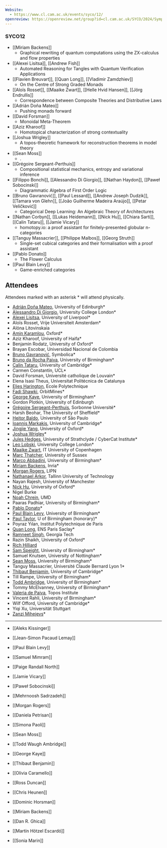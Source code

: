 ```yaml
---
Website:
  - https://www.cl.cam.ac.uk/events/syco/12/
openreview: https://openreview.net/group?id=cl.cam.ac.uk/SYCO/2024/Symposium&referrer=%5BHomepage%5D(%2F)#tab-recent-activity
---
```


### SYCO12
- [[Miriam Backens]]
	- Graphical rewriting of quantum computations using the ZX-calculus and flow properties
- [[Alexei Lisitsa]], [[Andrew Fish]]
	- Automated Reasoning for Tangles with Quantum Verification Applications
- [[Flavien Breuvart]], [[Quan Long]], [[Vladimir Zamdzhiev]]
	- On the Centre of Strong Graded Monads
- [[Aloïs Rosset]], [[Maaike Zwart]], [[Helle Hvid Hansen]], [[Jörg Endrullis]]
	- Correspondence between Composite Theories and Distributive Laws
- [[Adrián Doña Mateo]]
	- Pushing monads forward
- [[David Forsman]]
	- Monoidal Meta-Theorem
- [[Aziz Kharoof]]
	- Homotopical characterization of strong contextuality
- [[Joshua Wrigley]]
	- A topos-theoretic framework for reconstruction theorems in model theory
- [[Sean Moss]]
	- .
- [[Grégoire Sergeant-Perthuis]]
	- Compositional statistical mechanics, entropy and variational inference
- [[Filippo Bonchi]], [[Alessandro Di Giorgio]], [[Nathan Haydon]], [[Paweł Sobocinski]]
	- Diagrammatic Algebra of First Order Logic
- [[Bruno Gavranović]], [[Paul Lessard]], [[Andrew Joseph Dudzik]], [[Tamara von Glehn]], [[João Guilherme Madeira Araújo]], [[Petar Veličković]]
	- Categorical Deep Learning: An Algebraic Theory of Architectures
- [[Nathan Corbyn]], [[Lukas Heidemann]], [[Nick Hu]], [[Chiara Sarti]], [[Calin Tataru]], [[Jamie Vicary]]
	- homotopy.io: a proof assistant for finitely-presented globular n-categories
- [[Tanguy Massacrier]], [[Philippe Malbos]], [[Georg Struth]]
	- Single-set cubical categories and their formalisation with a proof assistant
- [[Pablo Donato]]
	- The Flower Calculus
- [[Paul Blain Levy]]
	- Game-enriched categories


## Attendees

Attendees marked with an asterisk * will attend physically.

- [Adrián Doña Mateo](https://www.maths.ed.ac.uk/~adona/ "Adrián Doña Mateo's personal website"), University of Edinburgh*
- [Alessandro Di Giorgio](https://alessandrodgr.github.io/ "Alessandro Di Giorgio's personal website"), University College London*
- [Alexei Lisitsa](https://www.csc.liv.ac.uk/~alexei/ "Alexei Lisitsa's personal website"), University of Liverpool*
- Aloïs Rosset, Vrije Universiteit Amsterdam*
- Alöna Litovinskaia
- [Amin Karamlou](https://aminkaramlou.github.io/ "Amin Karamlou's personal website"), Oxford*
- Aziz Kharoof, University of Haifa*
- Benjamin Rodatz, University of Oxford*
- Brayan Escobar, Universidad Nacional de Colombia
- [Bruno Gavranović](https://www.brunogavranovic.com/ "Bruno Gavranović's personal website"), Symbolica*
- [Bruno da Rocha Paiva](https://brunorochapaiva.github.io/ "Bruno da Rocha Paiva's personal website"), University of Birmingham*
- [Calin Tataru](https://www.cst.cam.ac.uk/people/ct608 "Calin Tataru's personal website"), University of Cambridge*
- Carmen Constantin, UCL*
- David Forsman, Université catholique de Louvain*
- Elena Isasi Theus, Universitat Politécnica de Catalunya
- [Elies Harington](https://www.lix.polytechnique.fr/Labo/Elies.HARINGTON/ "Elies Harington's personal website"), Ecole Polytechnique
- [Fadi Shawki](https://orbitmines.com/ "Fadi Shawki's personal website"), OrbitMines*
- [George Kaye](https://georgejkaye.com/ "George Kaye's personal website"), University of Birmingham*
- Gordon Plotkin, University of Edinburgh
- [Grégoire Sergeant-Perthuis](https://www.gregoiresergeant-perthuis.com/research.html "Grégoire Sergeant-Perthuis's personal website"), Sorbonne Université*
- Harsh Beohar, The University of Sheffield*
- [Heitor Baldo](https://heitorbaldo.github.io/ "Heitor Baldo's personal website"), University of São Paulo
- [Ioannis Markakis](https://jmarkakis.github.io/ "Ioannis Markakis's personal website"), University of Cambridge*
- [Jingjie Yang](https://www.cs.ox.ac.uk/people/jingjie.yang/ "Jingjie Yang's personal website"), University of Oxford*
- [Joshua Wrigley](https://jlwrigley.github.io/ "Joshua Wrigley's personal website")*
- [Jules Hedges](https://julesh.com/ "Jules Hedges's personal website"), University of Strathclyde / CyberCat Institute*
- [Leo Lobski](https://leolob.ski/ "Leo Lobski's personal website"), University College London*
- [Maaike Zwart](https://maaikezwart.com/ "Maaike Zwart's personal website"), IT University of Copenhagen
- [Marc Thatcher](https://marcthatcher.github.io/ "Marc Thatcher's personal website"), University of Sussex
- [Marco Abbadini](https://marcoabbadini-uni.github.io/ "Marco Abbadini's personal website"), University of Birmingham*
- [Miriam Backens](https://members.loria.fr/MBackens/ "Miriam Backens's personal website"), Inria*
- [Morgan Rogers](https://lipn.univ-paris13.fr/~rogers/ "Morgan Rogers's personal website"), LIPN
- [Nathanael Arkor](https://arkor.co/ "Nathanael Arkor's personal website"), Tallinn University of Technology
- Nayan Rajesh, University of Manchester
- [Nick Hu](https://nickx.hu/ "Nick Hu's personal website"), University of Oxford*
- Nigel Burke
- [Noah Chrein](https://nchrein.github.io/ "Noah Chrein's personal website"), UMD
- Paaras Padhiar, University of Birmingham*
- [Pablo Donato](https://www.lix.polytechnique.fr/Labo/Pablo.DONATO/ "Pablo Donato's personal website")*
- [Paul Blain Levy](https://www.cs.bham.ac.uk/~pbl "Paul Blain Levy's personal website"), University of Birmingham*
- [Paul Taylor](https://www.paultaylor.eu/ "Paul Taylor's personal website"), U of Birmingham (honorary)*
- Poyraz Yılan, Institut Polytechnique de Paris
- [Quan Long](https://www.long.direct/ "Quan Long's personal website"), ENS Paris Saclay*
- [Ramneet Singh](https://ramneet-singh.netlify.app/ "Ramneet Singh's personal website"), Georgia Tech
- Razin Shaikh, University of Oxford*
- [Rich Hilliard](https://www.mit.edu/~richh "Rich Hilliard's personal website")
- [Sam Speight](https://slspeight.github.io/ "Sam Speight's personal website"), University of Birmingham*
- Samuel Knutsen, University of Nottingham*
- [Sean Moss](https://seankmoss.bitbucket.io/ "Sean Moss's personal website"), University of Birmingham*
- Tanguy Massacrier, Université Claude Bernard Lyon 1*
- [Thibaut Benjamin](https://thibautbenjamin.github.io/ "Thibaut Benjamin's personal website"), University of Cambridge*
- Till Rampe, University of Birmingham*
- [Todd Ambridge](https://www.cs.bham.ac.uk/~txw467 "Todd Ambridge's personal website"), University of Birmingham*
- Tommy McElvanney, University of Birmingham*
- [Valeria de Paiva](https://vcvpaiva.github.io/ "Valeria de Paiva's personal website"), Topos Institute
- Vincent Rahli, University of Birmingham*
- Wilf Offord, University of Cambridge*
- Yiqi Xu, Universität Stuttgart
- [Zanzi Mihejevs](https://zanzix.github.io/ "Zanzi Mihejevs's personal website")*

---

- [[Aleks Kissinger]]
- [[Jean-Simon Pacaud Lemay]]
- [[Paul Blain Levy]]
- [[Samuel Mimram]]
- [[Paige Randall North]]
- [[Jamie Vicary]]
- [[Paweł Sobocinski]]
- [[Mehrnoosh Sadrzadeh]]
- [[Morgan Rogers]]
- [[Daniela Petrisan]]
- [[Simona Paoli]]
- [[Sean Moss]]
- [[Todd Waugh Ambridge]]
- [[George Kaye]]
- [[Thibaut Benjamin]]
- [[Olivia Caramello]]
- [[Ross Duncan]]
- [[Chris Heunen]]
- [[Dominic Horsman]]
- [[Miriam Backens]]

- [[Dan R. Ghica]]
- [[Martín Hötzel Escardó]]
- [[Sonia Marin]]
